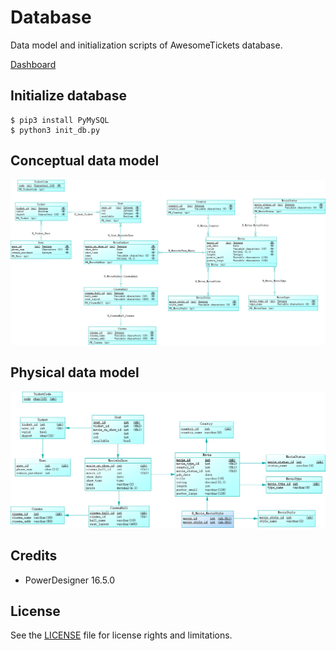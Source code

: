 # Database

Data model and initialization scripts of AwesomeTickets database.

[Dashboard](https://github.com/AwesomeTickets/Dashboard)

## Initialize database

```
$ pip3 install PyMySQL
$ python3 init_db.py
```

## Conceptual data model

![](./img/conceptual_data_model.png)

## Physical data model

![](./img/physical_data_model.png)

## Credits

- PowerDesigner 16.5.0

## License

See the [LICENSE](./LICENSE) file for license rights and limitations.
